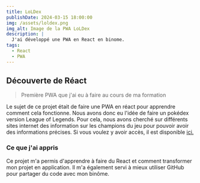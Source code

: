 ```yaml
---
title: LoLDex
publishDate: 2024-03-15 18:00:00
img: /assets/loldex.png
img_alt: Image de la PWA LoLDex
description: |
  J'ai développé une PWA en React en binome. 
tags:
  - React
  - PWA
---
```


## Découverte de Réact

> Première PWA que j'ai eu à faire au cours de ma formation

Le sujet de ce projet était de faire une PWA en réact pour apprendre comment cela fonctionne. 
Nous avons donc eu l'idée de faire un pokédex version League of Legends. 
Pour cela, nous avons cherché sur différents sites internet des information sur les champions du jeu pour pouvoir avoir des informations précises. 
Si vous voulez y avoir accès, il est disponible <a href="https://github.com/noahheinrich/loldex">ici. </a>

### Ce que j'ai appris 
Ce projet m'a permis d'apprendre à faire du React et comment transformer mon projet en application. 
Il m'a également servi à mieux utiliser GitHub pour partager du code avec mon binôme. 


